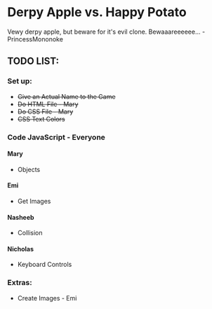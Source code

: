 # Derpy Apple vs. Happy Potato

Vewy derpy apple, but beware for it's evil clone. Bewaaareeeeee... -PrincessMononoke

## TODO LIST:

### Set up:
* ~~Give an Actual Name to the Game~~
* ~~Do HTML File - Mary~~
* ~~Do CSS File - Mary~~
* ~~CSS Text Colors~~

### Code JavaScript - Everyone

#### Mary
* Objects

#### Emi
* Get Images

#### Nasheeb
* Collision

#### Nicholas
* Keyboard Controls

### Extras:
* Create Images - Emi
